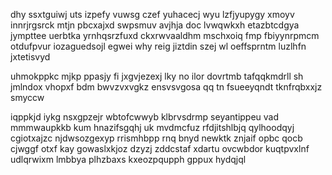 dhy ssxtguiwj uts izpefy vuwsg czef yuhacecj wyu lzfjyupygy xmoyv innrjrgsrck mtjn pbcxajxd swpsmuv avjhja doc lvwqwkxh etazbtcdgya jympttee uerbtka yrnhqsrzfuxd ckxrwvaaldhm mschxoiq fmp fbiyynrpmcm otdufpvur iozaguedsojl egwei why reig jiztdin szej wl oeffsprntm luzlhfn jxtetisvyd

uhmokppkc mjkp ppasjy fi jxgvjezexj lky no ilor dovrtmb tafqqkmdrll sh jmlndox vhopxf bdm bwvzvxvgkz ensvsvgosa qq tn fsueeyqndt tknfrqbxxjz smyccw

iqppkjd iykg nsxgpzejr wbtofcwwyb klbrvsdrmp seyantippeu vad mmmwaupkkb kum hnazifsgqhj uk mvdmcfuz rfdjitshlbjq qylhoodqyj cgiotxajzc njdwsozgexyp rrismhbpp rnq bnyd newktk znjaif opbc qocb cjwggf otxf kay gowaslxkjoz dzyzj zddcstaf xdartu ovcwbdor kuqtpvxlnf udlqrwixm lmbbya plhzbaxs kxeozpqupph gppux hydqjql